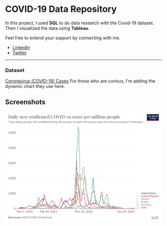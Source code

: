 # COVID-19 Data Repository

In this project, I used **SQL** to do data research with the Covid-19 dataset. Then I visualized the data using **Tableau**.

Feel free to extend your support by connecting with me.
- [LinkedIn](https://www.linkedin.com/in/ardazlata/)
- [Twitter](https://twitter.com/ardazlata)

---

### Dataset
[Coronavirus (COVID-19) Cases](https://ourworldindata.org/covid-cases)
For those who are curious, I'm adding the dynamic chart they use here.

## Screenshots

![OWID Covid Data](https://github.com/ardazlata/covid-mapping/blob/main/img/coronavirus-data-explorer.png)
